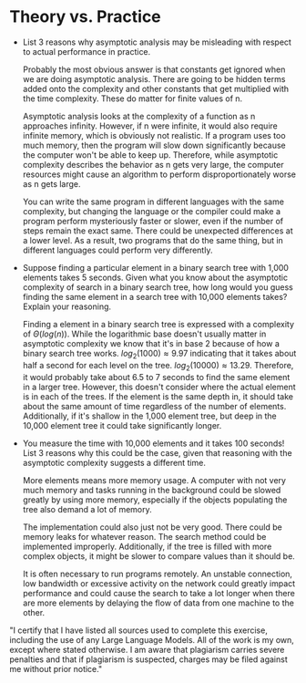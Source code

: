 # Theory vs. Practice

- List 3 reasons why asymptotic analysis may be misleading with respect to
  actual performance in practice.
  
    Probably the most obvious answer is that constants get ignored when
    we are doing asymptotic analysis. There are going to be hidden
    terms added onto the complexity and other constants that get multiplied
    with the time complexity. These do matter for finite values of n.

    Asymptotic analysis looks at the complexity of a function as n
    approaches infinity. However, if n were infinite, it would also
    require infinite memory, which is obviously not realistic. If a program
    uses too much memory, then the program will slow down significantly because
    the computer won't be able to keep up. Therefore, while asymptotic complexity
    describes the behavior as n gets very large, the computer resources might
    cause an algorithm to perform disproportionately worse as n gets large. 

    You can write the same program in different languages with the same complexity,
    but changing the language or the compiler could make a program perform mysteriously
    faster or slower, even if the number of steps remain the exact same. There could
    be unexpected differences at a lower level. As a result, two programs that do the
    same thing, but in different languages could perform very differently. 

- Suppose finding a particular element in a binary search tree with 1,000
  elements takes 5 seconds. Given what you know about the asymptotic complexity
  of search in a binary search tree, how long would you guess finding the same
  element in a search tree with 10,000 elements takes? Explain your reasoning.

    Finding a element in a binary search tree is expressed with a complexity of
    $\Theta(log(n))$. While the logarithmic base doesn't usually matter in asymptotic
    complexity we know that it's in base 2 because of how a binary search tree works.
    $log_2(1000) \approx 9.97$ indicating that it takes about half a second for each level
    on the tree. $log_2(10000) \approx 13.29$. Therefore, it would probably take about
    6.5 to 7 seconds to find the same element in a larger tree. However, this doesn't
    consider where the actual element is in each of the trees. If the element is the
    same depth in, it should take about the same amount of time regardless of the number
    of elements. Additionally, if it's shallow in the 1,000 element tree, but deep in the
    10,000 element tree it could take significantly longer. 

- You measure the time with 10,000 elements and it takes 100 seconds! List 3
  reasons why this could be the case, given that reasoning with the asymptotic
  complexity suggests a different time.

    More elements means more memory usage. A computer with not very much memory and tasks
    running in the background could be slowed greatly by using more memory, especially if
    the objects populating the tree also demand a lot of memory. 

    The implementation could also just not be very good. There could be memory leaks for
    whatever reason. The search method could be implemented improperly. Additionally,
    if the tree is filled with more complex objects, it might be slower to compare values
    than it should be.

    It is often necessary to run programs remotely. An unstable connection, low bandwidth or
    excessive activity on the network could greatly impact performance and could cause the
    search to take a lot longer when there are more elements by delaying the flow of data
    from one machine to the other. 

"I certify that I have listed all sources used to complete this exercise, including the use of any Large Language Models. 
All of the work is my own, except where stated otherwise. I am aware that plagiarism carries severe penalties and that 
if plagiarism is suspected, charges may be filed against me without prior notice."
